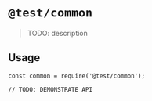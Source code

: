 # `@test/common`

> TODO: description

## Usage

```
const common = require('@test/common');

// TODO: DEMONSTRATE API
```
